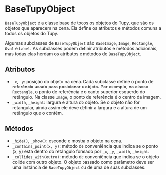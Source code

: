 # BaseTupyObject

`BaseTupyObject` é a classe base de todos os objetos do Tupy, que são os objetos que aparecem na cena. Ela define os atributos e métodos comuns a todos os objetos do Tupy.

Algumas subclasses de `BaseTupyObject` são `BaseImage`, `Image`, `Rectangle`, `Oval` e `Label`. As subclasses podem definir atributos e métodos adicionais, mas todas elas herdam os atributos e métodos de `BaseTupyObject`.

## Atributos

- `_x`, `_y`: posição do objeto na cena. Cada subclasse define o ponto de referência usado para posicionar o objeto. Por exemplo, na classe `Rectangle`, o ponto de referência é o canto superior esquerdo do retângulo. Na classe `Image`, o ponto de referência é o centro da imagem.
- `_width`, `_height`: largura e altura do objeto. Se o objeto não for retangular, ainda assim ele deve definir a largura e a altura de um retângulo que o contém.

## Métodos

- `_hide()`, `_show()`: esconde e mostra o objeto na cena.
- `_contains_point(x, y)`: método de conveniência que indica se o ponto (x, y) está dentro do retângulo formado por `_x`, `_y`, `_width`, `_height`.
- `_collides_with(outro)`: método de conveniência que indica se o objeto colide com outro objeto. O objeto passado como parâmetro deve ser uma instância de `BaseTupyObject` ou de uma de suas subclasses.
